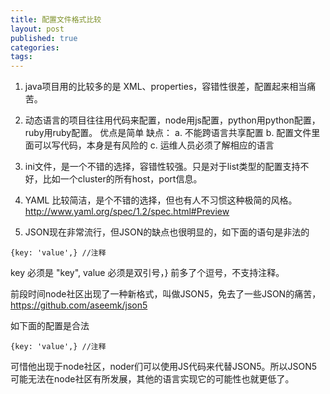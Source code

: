 ```yaml
---
title: 配置文件格式比较
layout: post
published: true
categories: 
tags: 
---
```


1. java项目用的比较多的是 XML、properties，容错性很差，配置起来相当痛苦。

2. 动态语言的项目往往用代码来配置，node用js配置，python用python配置，ruby用ruby配置。
优点是简单
缺点：
a. 不能跨语言共享配置
b. 配置文件里面可以写代码，本身是有风险的
c. 运维人员必须了解相应的语言

3. ini文件，是一个不错的选择，容错性较强。只是对于list类型的配置支持不好，比如一个cluster的所有host，port信息。

4. YAML 比较简洁，是个不错的选择，但也有人不习惯这种极简的风格。
http://www.yaml.org/spec/1.2/spec.html#Preview

5. JSON现在非常流行，但JSON的缺点也很明显的，如下面的语句是非法的

```
{key: 'value',} //注释
```

key 必须是 "key", value 必须是双引号，} 前多了个逗号，不支持注释。

前段时间node社区出现了一种新格式，叫做JSON5，免去了一些JSON的痛苦，https://github.com/aseemk/json5

如下面的配置是合法

```
{key: 'value',} //注释
```

可惜他出现于node社区，noder们可以使用JS代码来代替JSON5。所以JSON5可能无法在node社区有所发展，其他的语言实现它的可能性也就更低了。
